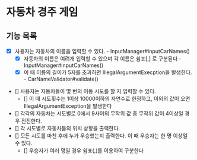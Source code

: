 # 자동차 경주 게임

## 기능 목록

- [X] 사용자는 자동차의 이름을 입력할 수 있다. - InputManager#inputCarNames()
  - [X] 자동차의 이름은 여려개 입력할 수 있으며 각 이름은 쉼표[,] 로 구분된다 - InputManager#inputCarNames()
  - [X] 이 때 이름의 길이가 5자를 초과하면 IllegalArgumentExecption을 발생한다. - CarNameValidator#validate()
- [] 사용자는 자동차들이 몇 번의 이동 시도를 할 지 입력할 수 있다.
  - [] 이 때 시도횟수는 1이상 10000이하의 자연수로 한정하고, 이외의 값이 오면 IllegalArgumentException을 발생한다
- [] 각각의 자동차는 시도별로 0에서 9사이의 무작위 값 중 무작위 값이 4이상일 경우 전진한다.
- [] 각 시도별로 자동차들의 위치 상황을 출력한다.
- [] 모든 시도를 마친 후에 누가 우승했는지 출력한다. 이 때 우승자는 한 명 이상일 수 있다.
  - [] 우승자가 여러 명일 경우 쉼표(,)를 이용하여 구분한다


